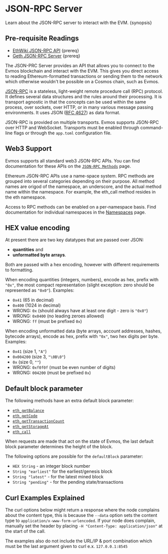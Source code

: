 <!--
order: 1
-->

# JSON-RPC Server

Learn about the JSON-RPC server to interact with the EVM. {synopsis}

## Pre-requisite Readings

- [EthWiki JSON-RPC API](https://eth.wiki/json-rpc/API) {prereq}
- [Geth JSON-RPC Server](https://geth.ethereum.org/docs/rpc/server) {prereq}

The JSON-PRC Server provides an API that allows you to connect to the Evmos blockchain and interact with the EVM. This gives you direct access to reading Ethereum-formatted transactions or sending them to the network which otherwise wouldn't be possible on a Cosmos chain, such as Evmos.

[JSON-RPC](http://www.jsonrpc.org/specification) is a stateless, light-weight remote procedure call (RPC) protocol. It defines several data structures and the rules around their processing. It is transport agnostic in that the concepts can be used within the same process, over sockets, over HTTP, or in many various message passing environments. It uses JSON ([RFC 4627](https://www.ietf.org/rfc/rfc4627.txt)) as data format.

JSON-RPC is provided on multiple transports. Evmos supports JSON-RPC over HTTP and WebSocket. Transports must be enabled through command-line flags or through the `app.toml` configuration file.

## Web3 Support

Evmos supports all standard web3 JSON-RPC APIs. You can find documentation for these APIs on the [`JSON-RPC Methods`](./endpoints.md) page.

Ethereum JSON-RPC APIs use a name-space system. RPC methods are grouped into several categories depending on their purpose. All method names are origod of the namespace, an underscore, and the actual method name within the namespace. For example, the eth_call method resides in the eth namespace.

Access to RPC methods can be enabled on a per-namespace basis. Find documentation for individual namespaces in the [Namespaces](./namespaces.md) page.

## HEX value encoding

At present there are two key datatypes that are passed over JSON:

* **quantities** and
* **unformatted byte arrays**.

Both are passed with a hex encoding, however with different requirements to formatting.

When encoding quantities (integers, numbers), encode as hex, prefix with `"0x"`, the most compact representation (slight exception: zero should be represented as `"0x0"`). Examples:

- `0x41` (65 in decimal)
- `0x400` (1024 in decimal)
- WRONG: `0x` (should always have at least one digit - zero is `"0x0"`)
- WRONG: `0x0400` (no leading zeroes allowed)
- WRONG: `ff` (must be prefixed `0x`)

When encoding unformatted data (byte arrays, account addresses, hashes, bytecode arrays), encode as hex, prefix with `"0x"`, two hex digits per byte. Examples:

- `0x41` (size 1, `"A"`)
- `0x004200` (size 3, `"\0B\0"`)
- `0x` (size 0, `""`)
- WRONG: `0xf0f0f` (must be even number of digits)
- WRONG: `004200` (must be prefixed `0x`)

## Default block parameter

The following methods have an extra default block parameter:

- [`eth_getBalance`](./endpoints.md#eth-getbalance)
- [`eth_getCode`](./endpoints.md#eth-getcode)
- [`eth_getTransactionCount`](./endpoints.md#eth-gettransactioncount)
- [`eth_getStorageAt`](./endpoints.md#eth-getstorageat)
- [`eth_call`](./endpoints.md#eth-call)

When requests are made that act on the state of Evmos, the last default block parameter determines the height of the block.

The following options are possible for the `defaultBlock` parameter:

- `HEX String` - an integer block number
- `String "earliest"` for the earliest/genesis block
- `String "latest"` - for the latest mined block
- `String "pending"` - for the pending state/transactions

## Curl Examples Explained

The curl options below might return a response where the node complains about the content type, this is because the `--data` option sets the content type to `application/x-www-form-urlencoded`. If your node does complain, manually set the header by placing `-H "Content-Type: application/json"` at the start of the call.

The examples also do not include the URL/IP & port combination which must be the last argument given to curl e.x. `127.0.0.1:8545`

